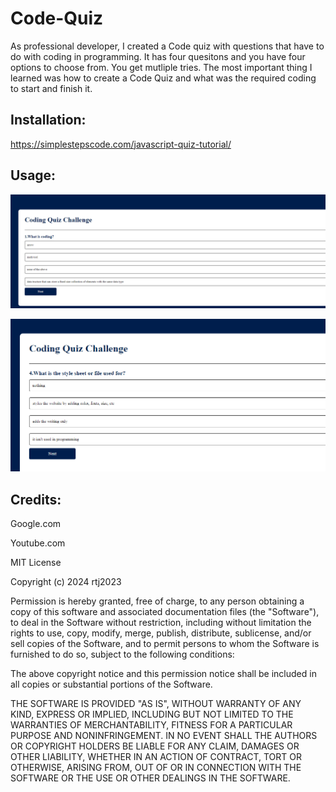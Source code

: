 # Code-Quiz

As professional developer, I created a Code quiz with questions that have to do with coding in programming. It has four quesitons and you have four options to choose from. You get mutliple tries. The most important thing I learned was how to create a Code Quiz and what was the required coding to start and finish it.

## Installation:
https://simplestepscode.com/javascript-quiz-tutorial/


## Usage:
![Screenshot 1](./assets/screenshot_1.png)

![Screenshot 2](./assets/screenshot_2.png)


## Credits:
Google.com

Youtube.com





MIT License

Copyright (c) 2024 rtj2023

Permission is hereby granted, free of charge, to any person obtaining a copy
of this software and associated documentation files (the "Software"), to deal
in the Software without restriction, including without limitation the rights
to use, copy, modify, merge, publish, distribute, sublicense, and/or sell
copies of the Software, and to permit persons to whom the Software is
furnished to do so, subject to the following conditions:

The above copyright notice and this permission notice shall be included in all
copies or substantial portions of the Software.

THE SOFTWARE IS PROVIDED "AS IS", WITHOUT WARRANTY OF ANY KIND, EXPRESS OR
IMPLIED, INCLUDING BUT NOT LIMITED TO THE WARRANTIES OF MERCHANTABILITY,
FITNESS FOR A PARTICULAR PURPOSE AND NONINFRINGEMENT. IN NO EVENT SHALL THE
AUTHORS OR COPYRIGHT HOLDERS BE LIABLE FOR ANY CLAIM, DAMAGES OR OTHER
LIABILITY, WHETHER IN AN ACTION OF CONTRACT, TORT OR OTHERWISE, ARISING FROM,
OUT OF OR IN CONNECTION WITH THE SOFTWARE OR THE USE OR OTHER DEALINGS IN THE
SOFTWARE.
